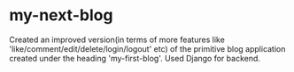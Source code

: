 # my-next-blog
Created an improved version(in terms of more features like 'like/comment/edit/delete/login/logout' etc) of the 
primitive blog application created under the heading 'my-first-blog'. Used Django for backend.
